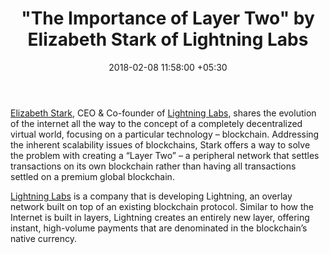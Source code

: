 ﻿---
title: '"The Importance of Layer Two" by Elizabeth Stark of Lightning Labs'
date: 2018-02-08 11:58:00 +05:30
tags:
- blockchain
- distributed ledger technology
- bitcoin
Image: "/uploads/Lightn.png"
Description: "“Layer Two” could be a solution to blockchain scalability problems with
  the Lightning Network, creating instant, high-volume, off-chain transaction that
  are still using blockchain for security purposes."
Person: Elena Mesropyan
category:
- Blockchain
- Cryptocurrency
Companies:
- Lightning Labs
Markets:
- US
- North America
Is Featured: true
Video: https://www.youtube.com/embed/3PcR4HWJnkY
---

[Elizabeth Stark](https://twitter.com/starkness?lang=en), CEO & Co-founder of [Lightning Labs](https://lightning.engineering/), shares the evolution of the internet all the way to the concept of a completely decentralized virtual world, focusing on a particular technology – blockchain. Addressing the inherent scalability issues of blockchains, Stark offers a way to solve the problem with creating a “Layer Two” – a peripheral network that settles transactions on its own blockchain rather than having all transactions settled on a premium global blockchain.

[Lightning Labs](https://lightning.engineering/) is a company that is developing Lightning, an overlay network built on top of an existing blockchain protocol. Similar to how the Internet is built in layers, Lightning creates an entirely new layer, offering instant, high-volume payments that are denominated in the blockchain’s native currency.